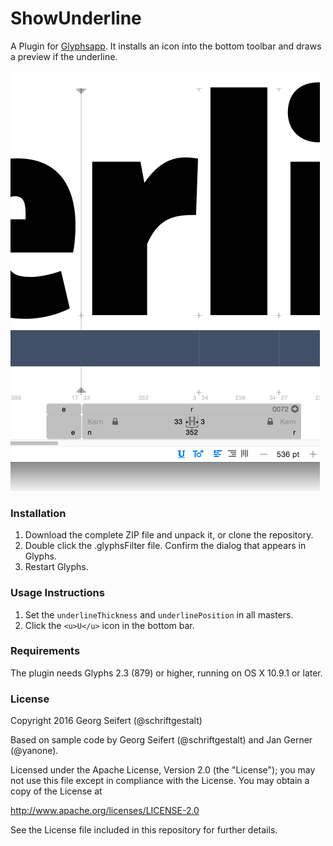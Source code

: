 # ShowUnderline

A Plugin for [Glyphsapp](glyphsapp.com). It installs an icon into the bottom toolbar and draws a preview if the underline.

![Screenshot](Screenshot.png)


### Installation

1. Download the complete ZIP file and unpack it, or clone the repository.
2. Double click the .glyphsFilter file. Confirm the dialog that appears in Glyphs.
3. Restart Glyphs.

### Usage Instructions

1. Set the `underlineThickness` and `underlinePosition` in all masters.
2. Click the `<u>U</u>` icon in the bottom bar.

### Requirements

The plugin needs Glyphs 2.3 (879) or higher, running on OS X 10.9.1 or later.

### License

Copyright 2016 Georg Seifert (@schriftgestalt)

Based on sample code by Georg Seifert (@schriftgestalt) and Jan Gerner (@yanone).

Licensed under the Apache License, Version 2.0 (the "License");
you may not use this file except in compliance with the License.
You may obtain a copy of the License at

http://www.apache.org/licenses/LICENSE-2.0

See the License file included in this repository for further details.
